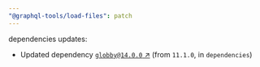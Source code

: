 ```yaml
---
"@graphql-tools/load-files": patch
---
```

dependencies updates:
  - Updated dependency [`globby@14.0.0` ↗︎](https://www.npmjs.com/package/globby/v/14.0.0) (from `11.1.0`, in `dependencies`)
